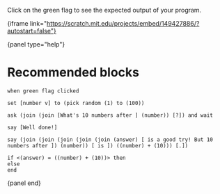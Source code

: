 Click on the green flag to see the expected output of your program.

{iframe link="https://scratch.mit.edu/projects/embed/149427886/?autostart=false"}

{panel type="help"}

# Recommended blocks

```scratch:split:random
when green flag clicked

set [number v] to (pick random (1) to (100))

ask (join (join [What's 10 numbers after ] (number)) [?]) and wait

say [Well done!]

say (join (join (join (join (join (answer) [ is a good try! But 10 numbers after ]) (number)) [ is ]) ((number) + (10))) [.])

if <(answer) = ((number) + (10))> then
else
end
```

{panel end}
